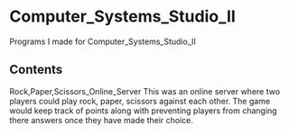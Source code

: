 # Computer_Systems_Studio_II
Programs I made for Computer_Systems_Studio_II

## Contents
Rock,Paper,Scissors_Online_Server
This was an online server where two players could play rock, paper, scissors against each other. The game would keep track of points along with preventing players from changing there answers once they have made their choice.
